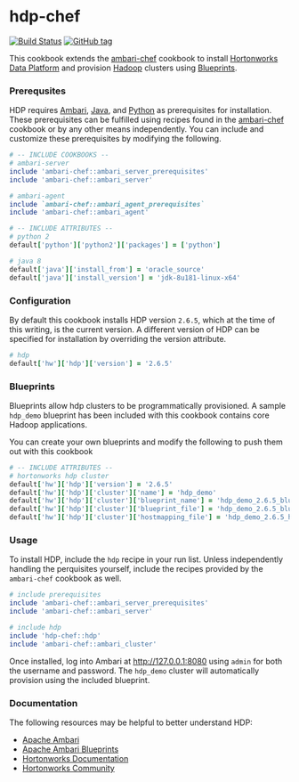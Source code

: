 # hdp-chef

[![Build Status](https://travis-ci.org/hansohn/hdp-chef.svg?branch=master)](https://travis-ci.org/hansohn/hdp-chef) [![GitHub tag](https://img.shields.io/github/tag/hansohn/hdp-chef.svg)](https://github.com/hansohn/hdp-chef)

This cookbook extends the [ambari-chef](https://github.com/hansohn/ambari-chef) cookbook to install [Hortonworks Data Platform](https://hortonworks.com/products/data-platforms/hdp/) and provision [Hadoop](http://hadoop.apache.org/) clusters using [Blueprints](https://cwiki.apache.org/confluence/display/AMBARI/Blueprints).

### Prerequsites

HDP requires [Ambari](https://ambari.apache.org/), [Java](http://www.oracle.com/technetwork/java/javase/downloads/index.html), and [Python](https://www.python.org/) as prerequisites for installation. These prerequisites can be fulfilled using recipes found in the [ambari-chef](https://github.com/hansohn/ambari-chef) cookbook or by any other means independently. You can include and customize these prerequisites by modifying the following.

```ruby
# -- INCLUDE COOKBOOKS --
# ambari-server
include 'ambari-chef::ambari_server_prerequisites'
include 'ambari-chef::ambari_server'

# ambari-agent
include `ambari-chef::ambari_agent_prerequisites`
include 'ambari-chef::ambari_agent'
```

```ruby
# -- INCLUDE ATTRIBUTES --
# python 2
default['python']['python2']['packages'] = ['python']

# java 8
default['java']['install_from'] = 'oracle_source'
default['java']['install_version'] = 'jdk-8u181-linux-x64'
```

### Configuration

By default this cookbook installs HDP version ```2.6.5```, which at the time of this writing, is the current version. A different version of HDP can be specified for installation by overriding the version attribute.

```ruby
# hdp
default['hw']['hdp']['version'] = '2.6.5'
```

### Blueprints

Blueprints allow hdp clusters to be programmatically provisioned. A sample `hdp_demo` blueprint has been included with this cookbook contains core Hadoop applications.

You can create your own blueprints and modify the following to push them out with this cookbook

```ruby
# -- INCLUDE ATTRIBUTES --
# hortonworks hdp cluster
default['hw']['hdp']['version'] = '2.6.5'
default['hw']['hdp']['cluster']['name'] = 'hdp_demo'
default['hw']['hdp']['cluster']['blueprint_name'] = 'hdp_demo_2.6.5_blueprint'
default['hw']['hdp']['cluster']['blueprint_file'] = 'hdp_demo_2.6.5_blueprint.json'
default['hw']['hdp']['cluster']['hostmapping_file'] = 'hdp_demo_2.6.5_hostmapping.json'
```

### Usage

To install HDP, include the `hdp` recipe in your run list. Unless independently handling the perquisites yourself, include the recipes provided by the `ambari-chef` cookbook as well.

```ruby
# include prerequisites
include 'ambari-chef::ambari_server_prerequisites'
include 'ambari-chef::ambari_server'

# include hdp
include 'hdp-chef::hdp'
include 'ambari-chef::ambari_cluster'
```

Once installed, log into Ambari at http://127.0.0.1:8080 using `admin` for both the username and password. The `hdp_demo` cluster will automatically provision using the included blueprint.

### Documentation

The following resources may be helpful to better understand HDP:

- [Apache Ambari](https://ambari.apache.org/)
- [Apache Ambari Blueprints](https://cwiki.apache.org/confluence/display/AMBARI/Blueprints)
- [Hortonworks Documentation](https://docs.hortonworks.com/index.html)
- [Hortonworks Community](https://community.hortonworks.com/answers/index.html)
